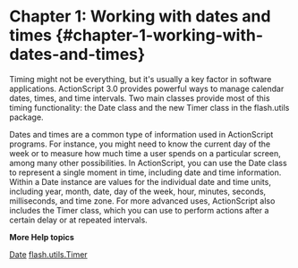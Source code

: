 # Chapter 1: Working with dates and times {#chapter-1-working-with-dates-and-times}

Timing might not be everything, but it&#039;s usually a key factor in software applications. ActionScript 3.0 provides powerful ways to manage calendar dates, times, and time intervals. Two main classes provide most of this timing functionality: the Date class and the new Timer class in the flash.utils package.

Dates and times are a common type of information used in ActionScript programs. For instance, you might need to know the current day of the week or to measure how much time a user spends on a particular screen, among many other possibilities. In ActionScript, you can use the Date class to represent a single moment in time, including date and time information. Within a Date instance are values for the individual date and time units, including year, month, date, day of the week, hour, minutes, seconds, milliseconds, and time zone. For more advanced uses, ActionScript also includes the Timer class, which you can use to perform actions after a certain delay or at repeated intervals.

**More Help topics**

[Date](http://help.adobe.com/en_US/FlashPlatform/reference/actionscript/3/Date.html) [flash.utils.Timer](http://help.adobe.com/en_US/FlashPlatform/reference/actionscript/3/flash/utils/Timer.html)